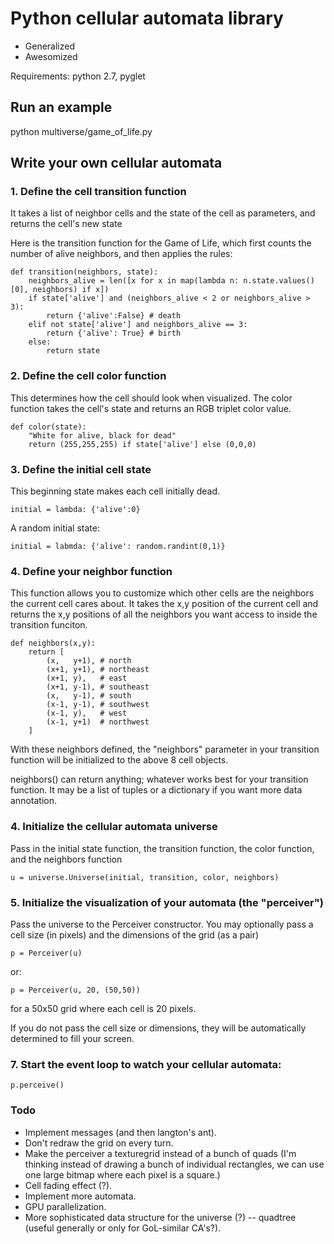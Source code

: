 # Python cellular automata library

* Generalized
* Awesomized

Requirements: python 2.7, pyglet

## Run an example

  python multiverse/game_of_life.py

## Write your own cellular automata

### 1. Define the cell transition function

It takes a list of neighbor cells and the state of the cell as parameters, and
returns the cell's new state

Here is the transition function for the Game of Life, which first counts the
number of alive neighbors, and then applies the rules:

	def transition(neighbors, state):
		neighbors_alive = len([x for x in map(lambda n: n.state.values()[0], neighbors) if x])
		if state['alive'] and (neighbors_alive < 2 or neighbors_alive > 3):
			return {'alive':False} # death
		elif not state['alive'] and neighbors_alive == 3:
			return {'alive': True} # birth
		else:
			return state

### 2. Define the cell color function

This determines how the cell should look when visualized. The color function
takes the cell's state and returns an RGB triplet color value.

	def color(state):
		"White for alive, black for dead"
		return (255,255,255) if state['alive'] else (0,0,0)

### 3. Define the initial cell state

This beginning state makes each cell initially dead.

	initial = lambda: {'alive':0}

A random initial state:

	initial = labmda: {'alive': random.randint(0,1)}

### 4. Define your neighbor function

This function allows you to customize which other cells are the neighbors the
current cell cares about. It takes the x,y position of the current cell and
returns the x,y positions of all the neighbors you want access to inside the
transition funciton.

	def neighbors(x,y):
		return [
			(x,   y+1), # north
			(x+1, y+1), # northeast
			(x+1, y),   # east
			(x+1, y-1), # southeast
			(x,   y-1), # south
			(x-1, y-1), # southwest
			(x-1, y),   # west
			(x-1, y+1)  # northwest
		]

With these neighbors defined, the "neighbors" parameter in your transition
function will be initialized to the above 8 cell objects.

neighbors() can return anything; whatever works best for your transition
function. It may be a list of tuples or a dictionary if you want more data
annotation.

### 4. Initialize the cellular automata universe

Pass in the initial state function, the transition function, the color
function, and the neighbors function

	u = universe.Universe(initial, transition, color, neighbors)

### 5. Initialize the visualization of your automata (the "perceiver")

Pass the universe to the Perceiver constructor. You may optionally pass a cell size (in
pixels) and the dimensions of the grid (as a pair)

	p = Perceiver(u)

or:

	p = Perceiver(u, 20, (50,50))

for a 50x50 grid where each cell is 20 pixels.

If you do not pass the cell size or dimensions, they will be automatically
determined to fill your screen.

### 7. Start the event loop to watch your cellular automata:

	p.perceive()

### Todo
* Implement messages (and then langton's ant).
* Don't redraw the grid on every turn.
* Make the perceiver a texturegrid instead of a bunch of quads (I'm thinking instead of drawing a bunch of individual rectangles, we can use one large bitmap where each pixel is a square.)
* Cell fading effect (?).
* Implement more automata.
* GPU parallelization.
* More sophisticated data structure for the universe (?) -- quadtree (useful generally or only for GoL-similar CA's?).
